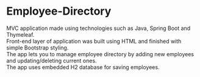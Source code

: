 # Employee-Directory

MVC application made using technologies such as Java, Spring Boot and Thymeleaf.</br>
Front-end layer of application was built using HTML and finished with simple Bootstrap styling.</br>
The app lets you to manage employee directory by adding new employees and updating/deleting current ones.</br>
The app uses embedded H2 database for saving employees.</br>
